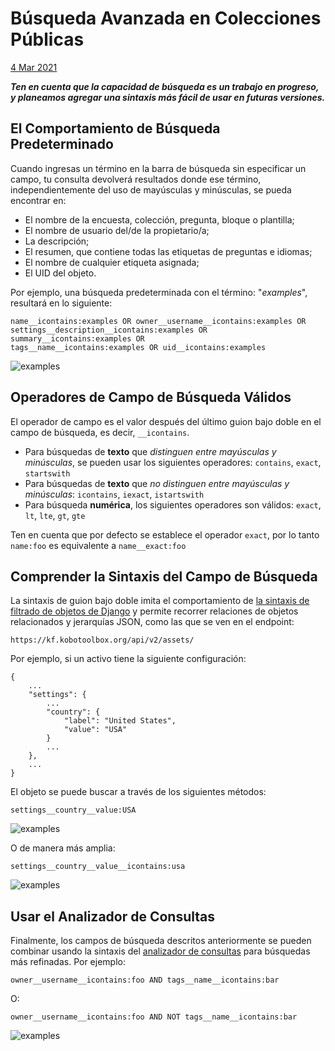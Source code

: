 # Búsqueda Avanzada en Colecciones Públicas

<a href="https://github.com/kobotoolbox/docs/blob/a6ae76d4d566c1139914f03ba8452fdbf122cf11/source/public_collections_advanced_search.md" class="reference">4
Mar 2021</a>

**_Ten en cuenta que la capacidad de búsqueda es un trabajo en progreso, y planeamos
agregar una sintaxis más fácil de usar en futuras versiones._**

## El Comportamiento de Búsqueda Predeterminado

Cuando ingresas un término en la barra de búsqueda sin especificar un campo, tu consulta
devolverá resultados donde ese término, independientemente del uso de mayúsculas y minúsculas, se pueda encontrar
en:

-   El nombre de la encuesta, colección, pregunta, bloque o plantilla;
-   El nombre de usuario del/de la propietario/a;
-   La descripción;
-   El resumen, que contiene todas las etiquetas de preguntas e idiomas;
-   El nombre de cualquier etiqueta asignada;
-   El UID del objeto.

Por ejemplo, una búsqueda predeterminada con el término: "_examples_", resultará en lo
siguiente:

```
name__icontains:examples OR owner__username__icontains:examples OR
settings__description__icontains:examples OR summary__icontains:examples OR
tags__name__icontains:examples OR uid__icontains:examples
```

![examples](/images/public_collections_advanced_search/advanced_search_1.png)

## Operadores de Campo de Búsqueda Válidos

El operador de campo es el valor después del último guion bajo doble en el campo
de búsqueda, es decir, `__icontains`.

-   Para búsquedas de **texto** que _distinguen entre mayúsculas y minúsculas_, se pueden usar los siguientes operadores:
    `contains`, `exact`, `startswith`
-   Para búsquedas de **texto** que _no distinguen entre mayúsculas y minúsculas_: `icontains`, `iexact`,
    `istartswith`
-   Para búsqueda **numérica**, los siguientes operadores son válidos: `exact`, `lt`,
    `lte`, `gt`, `gte`

Ten en cuenta que por defecto se establece el operador `exact`, por lo tanto `name:foo` es
equivalente a `name__exact:foo`

## Comprender la Sintaxis del Campo de Búsqueda

La sintaxis de guion bajo doble imita el comportamiento de
[la sintaxis de filtrado de objetos de Django](https://docs.djangoproject.com/en/3.1/ref/contrib/admin/#django.contrib.admin.ModelAdmin.search_fields)
y permite recorrer relaciones de objetos relacionados y jerarquías JSON,
como las que se ven en el endpoint:

`https://kf.kobotoolbox.org/api/v2/assets/`

Por ejemplo, si un activo tiene la siguiente configuración:

```
{
    ...
    "settings": {
        ...
        "country": {
            "label": "United States",
            "value": "USA"
        }
        ...
    },
    ...
}
```

El objeto se puede buscar a través de los siguientes métodos:

```
settings__country__value:USA
```

![examples](/images/public_collections_advanced_search/advanced_search_2.png)

O de manera más amplia:

```
settings__country__value__icontains:usa
```

![examples](/images/public_collections_advanced_search/advanced_search_3.png)

## Usar el Analizador de Consultas

Finalmente, los campos de búsqueda descritos anteriormente se pueden combinar usando la
sintaxis del [analizador de consultas](https://github.com/kobotoolbox/kpi#searching) para búsquedas más
refinadas. Por ejemplo:

```
owner__username__icontains:foo AND tags__name__icontains:bar
```

O:

```
owner__username__icontains:foo AND NOT tags__name__icontains:bar
```

![examples](/images/public_collections_advanced_search/advanced_search_4.png)